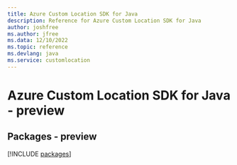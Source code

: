 ```yaml
---
title: Azure Custom Location SDK for Java
description: Reference for Azure Custom Location SDK for Java
author: joshfree
ms.author: jfree
ms.data: 12/10/2022
ms.topic: reference
ms.devlang: java
ms.service: customlocation
---
```

# Azure Custom Location SDK for Java - preview
## Packages - preview
[!INCLUDE [packages](custom-location-index.md)]